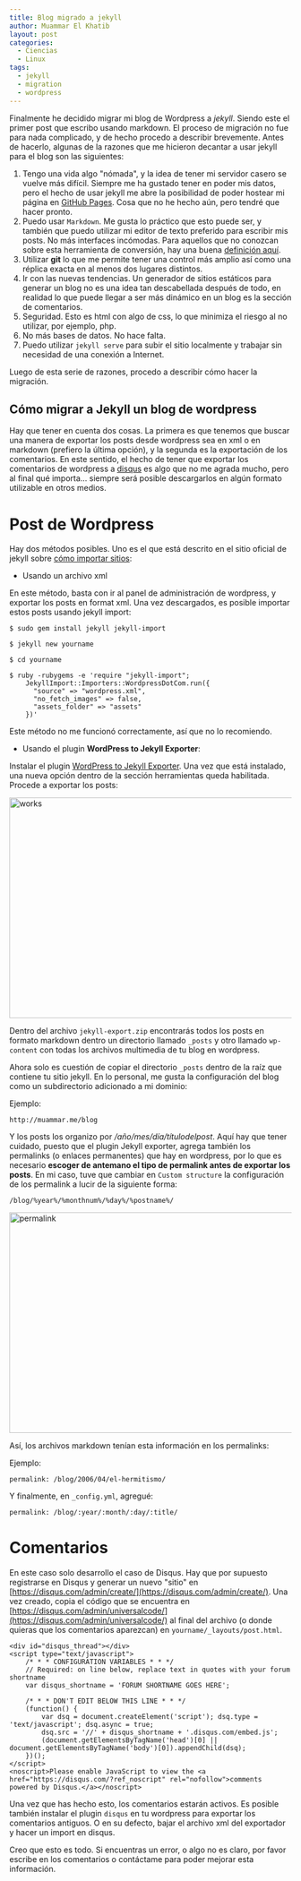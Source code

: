 ```yaml
---
title: Blog migrado a jekyll
author: Muammar El Khatib
layout: post
categories:
  - Ciencias
  - Linux
tags:
  - jekyll
  - migration
  - wordpress
---
```


Finalmente he decidido migrar mi blog de Wordpress a *jekyll*. Siendo este el
primer post que escribo usando markdown. El proceso de migración no fue para
nada complicado, y de hecho procedo a describir brevemente. Antes de hacerlo,
algunas de la razones que me hicieron decantar a usar jekyll para el blog son
las siguientes:

1. Tengo una vida algo "nómada", y la idea de tener mi servidor casero se
   vuelve más difícil. Siempre me ha gustado tener en poder mis datos, pero el
   hecho de usar jekyll me abre la posibilidad de poder hostear mi página en
   [GitHub Pages](https://pages.github.com). Cosa que no he hecho aún, pero
   tendré que hacer pronto.
2. Puedo usar `Markdown`. Me gusta lo práctico que esto puede ser, y también
   que puedo utilizar mi editor de texto preferido para escribir mis posts. No
   más interfaces incómodas.  Para aquellos que no conozcan sobre esta
   herramienta de conversión, hay una buena [definición
   aquí](http://daringfireball.net/projects/markdown/).
3. Utilizar **git** lo que me permite tener una control más amplio así como una
   réplica exacta en al menos dos lugares distintos.
4. Ir con las nuevas tendencias. Un generador de sitios estáticos para generar
   un blog no es una idea tan descabellada después de todo, en realidad lo que
   puede llegar a ser más dinámico en un blog es la sección de comentarios.
5. Seguridad. Esto es html con algo de css, lo que minimiza el riesgo al no
   utilizar, por ejemplo, php.
6. No más bases de datos. No hace falta.
7. Puedo utilizar `jekyll serve` para subir el sitio localmente y trabajar sin
   necesidad de una conexión a Internet.

Luego de esta serie de razones, procedo a describir cómo hacer la migración.

Cómo migrar a Jekyll un blog de wordpress
-----------------------------------------

Hay que tener en cuenta dos cosas. La primera es que tenemos que buscar una
manera de exportar los posts desde wordpress sea en xml o en markdown (prefiero
la última opción), y la segunda es la exportación de los comentarios. En este
sentido, el hecho de tener que exportar los comentarios de wordpress
a [disqus](https://disqus.com) es algo que no me agrada mucho, pero al final
qué importa... siempre será posible descargarlos en algún formato utilizable en
otros medios.

Post de Wordpress
=================

Hay dos métodos posibles. Uno es el que está descrito en el sitio oficial de
jekyll sobre [cómo importar sitios](http://import.jekyllrb.com):

* Usando un archivo xml

En este método, basta con ir al panel de administración de wordpress,
y exportar los posts en format xml. Una vez descargados, es posible importar
estos posts usando jekyll import:

~~~
$ sudo gem install jekyll jekyll-import

$ jekyll new yourname

$ cd yourname

$ ruby -rubygems -e 'require "jekyll-import";
    JekyllImport::Importers::WordpressDotCom.run({
      "source" => "wordpress.xml",
      "no_fetch_images" => false,
      "assets_folder" => "assets"
    })'
~~~

Este método no me funcionó correctamente, así que no lo recomiendo.

* Usando el plugin **WordPress to Jekyll Exporter**:

Instalar el plugin [WordPress to Jekyll
Exporter](https://wordpress.org/plugins/jekyll-exporter/). Una vez que está
instalado, una nueva opción dentro de la sección herramientas queda habilitada. Procede a exportar los posts:

<img class="aligncenter size-large wp-image-1021" src="http://muammar.me/blog/wp-content/uploads/2015/08/wp-download.png" alt="works" width="630" height="394" />

Dentro del archivo `jekyll-export.zip` encontrarás todos los posts en formato
markdown dentro un directorio llamado `_posts` y otro llamado  `wp-content` con
todas los archivos multimedia de tu blog en wordpress.

Ahora solo es cuestión de copiar el directorio `_posts` dentro de la raíz que
contiene tu sitio jekyll. En lo personal, me gusta la configuración del blog
como un subdirectorio adicionado a mi dominio:

Ejemplo:

`http://muammar.me/blog`

Y los posts los organizo por */año/mes/día/títulodelpost*. Aquí hay que tener
cuidado, puesto que el plugin Jekyll exporter, agrega también los permalinks (o
enlaces permanentes) que hay en wordpress, por lo que es necesario **escoger de
antemano el tipo de permalink antes de exportar los posts**. En mi caso, tuve
que cambiar en `Custom structure` la configuración de los permalink a lucir de
la siguiente forma:

~~~
/blog/%year%/%monthnum%/%day%/%postname%/
~~~

<img class="aligncenter size-large wp-image-1021" src="http://muammar.me/blog/wp-content/uploads/2015/08/permalink-settings.png" alt="permalink" width="630" height="394" />

Así, los archivos markdown tenían esta información en los permalinks:

Ejemplo:

~~~
permalink: /blog/2006/04/el-hermitismo/
~~~

Y finalmente, en `_config.yml`, agregué:

~~~
permalink: /blog/:year/:month/:day/:title/
~~~

Comentarios
===========

En este caso solo desarrollo el caso de Disqus. Hay que por supuesto
registrarse en Disqus y generar un nuevo "sitio" en
[https://disqus.com/admin/create/](https://disqus.com/admin/create/). Una vez
creado, copia el código que se encuentra en
[https://disqus.com/admin/universalcode/](https://disqus.com/admin/universalcode/)
al final del archivo (o donde quieras que los comentarios aparezcan) en
`yourname/_layouts/post.html`.

~~~
<div id="disqus_thread"></div>
<script type="text/javascript">
    /* * * CONFIGURATION VARIABLES * * */
    // Required: on line below, replace text in quotes with your forum shortname
    var disqus_shortname = 'FORUM SHORTNAME GOES HERE';

    /* * * DON'T EDIT BELOW THIS LINE * * */
    (function() {
        var dsq = document.createElement('script'); dsq.type = 'text/javascript'; dsq.async = true;
        dsq.src = '//' + disqus_shortname + '.disqus.com/embed.js';
        (document.getElementsByTagName('head')[0] || document.getElementsByTagName('body')[0]).appendChild(dsq);
    })();
</script>
<noscript>Please enable JavaScript to view the <a href="https://disqus.com/?ref_noscript" rel="nofollow">comments powered by Disqus.</a></noscript>
~~~

Una vez que has hecho esto, los comentarios estarán activos. Es posible también
instalar el plugin `disqus` en tu wordpress para exportar los comentarios
antiguos. O en su defecto, bajar el archivo xml del exportador y hacer un
import en disqus.

Creo que esto es todo. Si encuentras un error, o algo no es claro, por favor
escribe en los comentarios o contáctame para poder  mejorar esta información.
